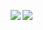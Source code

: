 <a href="https://github.com/search?q=user%3Apaion-data+label%3A%22HELP+WANTED%22+state%3Aopen&type=Issues&ref=advsearch&l=&l="><img align="right" src="https://img.shields.io/badge/We%20offer%20paid%20Contribution-129817?style=for-the-badge&logo=github&logoColor=white" /></a>
<a href="https://status.paion-data.dev/"><img align="right" src="https://img.shields.io/badge/Service%20Status-1ABC9C?style=for-the-badge&logo=upptime&logoColor=white" /></a>
